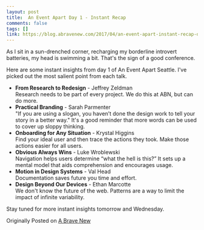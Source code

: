 ```yaml
---
layout: post
title:  An Event Apart Day 1 - Instant Recap
comments: false
tags: []
link: https://blog.abravenew.com/2017/04/an-event-apart-instant-recap-day-1
---
```

As I sit in a sun-drenched corner, recharging my borderline introvert batteries, my head is swimming a bit. That's the sign of a good conference.

Here are some instant insights from day 1 of An Event Apart Seattle. I've picked out the most salient point from each talk.

*   **From Research to Redesign** - Jeffrey Zeldman  
    Research needs to be part of every project. We do this at ABN, but can do more.
*   **Practical Branding** - Sarah Parmenter  
    "If you are using a slogan, you haven’t done the design work to tell your story in a better way." It's a good reminder that more words can be used to cover up sloppy thinking.
*   **Onboarding for Any Situation** - Krystal Higgins  
    Find your ideal user and then trace the actions they took. Make those actions easier for all users.
*   **Obvious Always Wins** - Luke Wroblewski  
    Navigation helps users determine “what the hell is this?” It sets up a mental model that aids comprehension and encourages usage.
*   **Motion in Design Systems** - Val Head  
    Documentation saves future you time and effort.
*   **Design Beyond Our Devices** - Ethan Marcotte  
    We don't know the future of the web. Patterns are a way to limit the impact of infinite variability.

Stay tuned for more instant insights tomorrow and Wednesday.

Originally Posted on [A Brave New](https://blog.abravenew.com/2017/04/an-event-apart-instant-recap-day-1)
